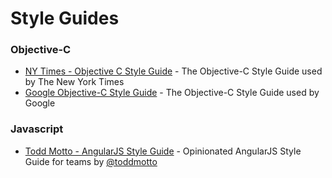 # Style Guides
### Objective-C

* [NY Times - Objective C Style Guide](https://github.com/NYTimes/objective-c-style-guide) - The Objective-C Style Guide used by The New York Times
* [Google Objective-C Style Guide](http://google-styleguide.googlecode.com/svn/trunk/objcguide.xml) - The Objective-C Style Guide used by Google

### Javascript

* [Todd Motto - AngularJS Style Guide](https://github.com/toddmotto/angularjs-styleguide) - Opinionated AngularJS Style Guide for teams by [@toddmotto](//twitter.com/toddmotto)
